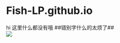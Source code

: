 # Fish-LP.github.io
hi 这里什么都没有哦
##错别字什么的太烦了##<br>
![](https://komarev.com/ghpvc/?username=Fish-LP&color=green&style=plastic)
